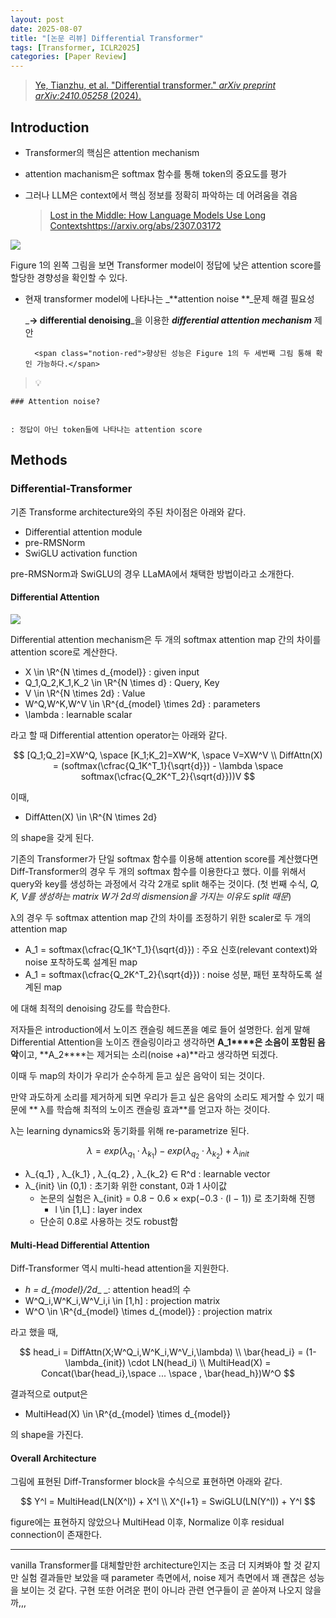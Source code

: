 ```yaml
---
layout: post
date: 2025-08-07
title: "[논문 리뷰] Differential Transformer"
tags: [Transformer, ICLR2025]
categories: [Paper Review]
---
```


> [Ye, Tianzhu, et al. "Differential transformer." ](https://arxiv.org/abs/2410.05258)[_arXiv preprint arXiv:2410.05258_](https://arxiv.org/abs/2410.05258)[ (2024).](https://arxiv.org/abs/2410.05258)



## Introduction

- Transformer의 핵심은 attention mechanism
- attention machanism은 softmax 함수를 통해 token의 중요도를 평가
- 그러나 LLM은 context에서 핵심 정보를 정확히 파악하는 데 어려움을 겪음

	> [Lost in the Middle: How Language Models Use Long Contextshttps://arxiv.org/abs/2307.03172](https://arxiv.org/abs/2307.03172)


![](https://prod-files-secure.s3.us-west-2.amazonaws.com/542b861c-36a8-4051-84e5-8804b6728dba/9083ea56-691a-4752-ae26-47f403431ac8/image.png?X-Amz-Algorithm=AWS4-HMAC-SHA256&X-Amz-Content-Sha256=UNSIGNED-PAYLOAD&X-Amz-Credential=ASIAZI2LB466QH5JBZSA%2F20250810%2Fus-west-2%2Fs3%2Faws4_request&X-Amz-Date=20250810T170050Z&X-Amz-Expires=3600&X-Amz-Security-Token=IQoJb3JpZ2luX2VjEKD%2F%2F%2F%2F%2F%2F%2F%2F%2F%2FwEaCXVzLXdlc3QtMiJIMEYCIQCSx6ANrT1qGJTTEOGR%2FG73aKqjLB65o%2BReysEQPBN2uQIhAMk0Q1iGi2VnTQyDuuv7pM1lP4D8SQTD%2BNmu0UblteFtKogECNj%2F%2F%2F%2F%2F%2F%2F%2F%2F%2FwEQABoMNjM3NDIzMTgzODA1IgybnfkOcCtvVjVGsEEq3AORWFHqitaBOw%2BOzQFVS34IXFwNEOdDtqgP7%2Ft7CMcN05W1C7KbF%2BLEwqQM1%2F4hAtK7tu8LtDdK6oTILDBSmLjeYAy8jtRYxVNp2KCg1xIBpbg8vE%2BLVaT9vX%2BCJMcs5cHuLHTyL7GKEewtnQrmLolt%2F5giyIG%2FjdBYMD5pJiY7sepSLXk%2Bf8Cr58EOBWR4NxbfE%2F632ijXGlF9hOEUyEbNDNXTGEYq656%2Bka%2FCh7ecqei3KaBJ5Q5k%2BPh4IjI2m1StIzHaJnaHgZwIyYMKekpULDbYt4PYKo%2BWs6lAFGl519x3CCH%2FQz5pm7Hw%2FN0zlAGUqcEu0Ha3vG2sQDdFNXs%2Bp%2BA29rzyhMno%2FeCk5v8gB%2Fs7An1%2B%2BAj5FNHf1RPxKQsAyI3ml9LHtapmCIdClA5VIzKPEVIuQm2B2wb7MR76jqLi6hLHiTo8iGrLo9ReUh0ojM1O%2FqTBx5njyv1WG%2FNC6fWnwCU6VtZBSND4UQjxhnnsImkxxh8xb3UnFY4NAqv5tDzSvnS52dGnj5JLFp6BkXJVsRQuZ%2Fs8s0JPtLRaO%2BOatBTf%2BM0l%2B3CgLcfsANauQW5eCFlDwWWFE6Kk8yzN5myqDgkfgnKMFLC4yOdsxGPYqcpzUT4mSGGWgzDQ8%2BLEBjqkAW%2BqMOaecF3%2B7lf0J%2F1Ec1f9xYRaMRBB8GJ1DehAckoHI9bQ71NUgOoi3cyDEy8CdSp2XyD4bLScuam8aMVz2otrMGm53ohOGX5HmZ6HACxTweCr1YxYRzfoEW%2BhtCQVLrF4JswB25pqCoQxL18F3MlE1TyGHJun8u6bVUrBVyMimBSy3Pc0WmbVpI3OW0mqMyGt1AJHqztqT6JLHtbHbNIhAeCu&X-Amz-Signature=08f4073841182c14b1086d249149f8749f7a570fd68879ef3083304827e640d9&X-Amz-SignedHeaders=host&x-amz-checksum-mode=ENABLED&x-id=GetObject)


Figure 1의 왼쪽 그림을 보면 Transformer model이 정답에 낮은 attention score를 할당한 경향성을 확인할 수 있다.

- 현재 transformer model에 나타나는 _**attention noise **_문제 해결 필요성

	_**→ differential denoising**_을 이용한 _**differential attention mechanism**_ 제안


		<span class="notion-red">향상된 성능은 Figure 1의 두 세번째 그림 통해 확인 가능하다.</span>


> 💡 


	### Attention noise?


	: 정답이 아닌 token들에 나타나는 attention score



## Methods



### Differential-Transformer


기존 Transforme architecture와의 주된 차이점은 아래와 같다.

- Differential attention module
- pre-RMSNorm
- SwiGLU activation function

pre-RMSNorm과 SwiGLU의 경우 LLaMA에서 채택한 방법이라고 소개한다.



#### Differential Attention


![](https://prod-files-secure.s3.us-west-2.amazonaws.com/542b861c-36a8-4051-84e5-8804b6728dba/116d70b2-1963-4810-9167-f4c7d8a06e8f/image.png?X-Amz-Algorithm=AWS4-HMAC-SHA256&X-Amz-Content-Sha256=UNSIGNED-PAYLOAD&X-Amz-Credential=ASIAZI2LB466QH5JBZSA%2F20250810%2Fus-west-2%2Fs3%2Faws4_request&X-Amz-Date=20250810T170050Z&X-Amz-Expires=3600&X-Amz-Security-Token=IQoJb3JpZ2luX2VjEKD%2F%2F%2F%2F%2F%2F%2F%2F%2F%2FwEaCXVzLXdlc3QtMiJIMEYCIQCSx6ANrT1qGJTTEOGR%2FG73aKqjLB65o%2BReysEQPBN2uQIhAMk0Q1iGi2VnTQyDuuv7pM1lP4D8SQTD%2BNmu0UblteFtKogECNj%2F%2F%2F%2F%2F%2F%2F%2F%2F%2FwEQABoMNjM3NDIzMTgzODA1IgybnfkOcCtvVjVGsEEq3AORWFHqitaBOw%2BOzQFVS34IXFwNEOdDtqgP7%2Ft7CMcN05W1C7KbF%2BLEwqQM1%2F4hAtK7tu8LtDdK6oTILDBSmLjeYAy8jtRYxVNp2KCg1xIBpbg8vE%2BLVaT9vX%2BCJMcs5cHuLHTyL7GKEewtnQrmLolt%2F5giyIG%2FjdBYMD5pJiY7sepSLXk%2Bf8Cr58EOBWR4NxbfE%2F632ijXGlF9hOEUyEbNDNXTGEYq656%2Bka%2FCh7ecqei3KaBJ5Q5k%2BPh4IjI2m1StIzHaJnaHgZwIyYMKekpULDbYt4PYKo%2BWs6lAFGl519x3CCH%2FQz5pm7Hw%2FN0zlAGUqcEu0Ha3vG2sQDdFNXs%2Bp%2BA29rzyhMno%2FeCk5v8gB%2Fs7An1%2B%2BAj5FNHf1RPxKQsAyI3ml9LHtapmCIdClA5VIzKPEVIuQm2B2wb7MR76jqLi6hLHiTo8iGrLo9ReUh0ojM1O%2FqTBx5njyv1WG%2FNC6fWnwCU6VtZBSND4UQjxhnnsImkxxh8xb3UnFY4NAqv5tDzSvnS52dGnj5JLFp6BkXJVsRQuZ%2Fs8s0JPtLRaO%2BOatBTf%2BM0l%2B3CgLcfsANauQW5eCFlDwWWFE6Kk8yzN5myqDgkfgnKMFLC4yOdsxGPYqcpzUT4mSGGWgzDQ8%2BLEBjqkAW%2BqMOaecF3%2B7lf0J%2F1Ec1f9xYRaMRBB8GJ1DehAckoHI9bQ71NUgOoi3cyDEy8CdSp2XyD4bLScuam8aMVz2otrMGm53ohOGX5HmZ6HACxTweCr1YxYRzfoEW%2BhtCQVLrF4JswB25pqCoQxL18F3MlE1TyGHJun8u6bVUrBVyMimBSy3Pc0WmbVpI3OW0mqMyGt1AJHqztqT6JLHtbHbNIhAeCu&X-Amz-Signature=ad1cdeb91c7f1efaeb5ec884b76f6dc0eb63036dd0cd693e04e82f2140975b18&X-Amz-SignedHeaders=host&x-amz-checksum-mode=ENABLED&x-id=GetObject)


Differential attention mechanism은 두 개의 softmax attention map 간의 차이를 attention score로 계산한다.

- X \in \R^{N \times d\_{model}} : given input
- Q\_1,Q\_2,K\_1,K\_2 \in \R^{N \times d} : Query, Key
- V \in \R^{N \times 2d} : Value
- W^Q,W^K,W^V \in \R^{d\_{model} \times 2d} : parameters
- \lambda : learnable scalar

라고 할 때 Differential attention operator는 아래와 같다.


$$
[Q_1;Q_2]=XW^Q, \space [K_1;K_2]=XW^K, \space V=XW^V \\
DiffAttn(X) = (softmax(\cfrac{Q_1K^T_1}{\sqrt{d}}) - \lambda \space softmax(\cfrac{Q_2K^T_2}{\sqrt{d}}))V
$$


이때,

- DiffAtten(X) \in \R^{N \times 2d}

의 shape을 갖게 된다.


기존의 Transformer가 단일 softmax 함수를 이용해 attention score를 계산했다면 Diff-Transformer의 경우 두 개의 softmax 함수를 이용한다고 했다. 이를 위해서 query와 key를 생성하는 과정에서 각각 2개로 split 해주는 것이다. <span class="notion-red">(첫 번째 수식, </span><span class="notion-red">_Q, K, V를 생성하는 matrix W가 2d의 dismension을 가지는 이유도 split 때문_</span><span class="notion-red">)</span>


 λ의 경우 두 softmax attention map 간의 차이를 조정하기 위한 scaler로 두 개의 attention map

- A\_1 = softmax(\cfrac{Q\_1K^T\_1}{\sqrt{d}}) : 주요 신호(relevant context)와 noise 포착하도록 설계된 map
- A\_1 = softmax(\cfrac{Q\_2K^T\_2}{\sqrt{d}}) : noise 성분, 패턴 포착하도록 설계된 map 

에 대해 최적의 denoising 강도를 학습한다.


저자들은 introduction에서 노이즈 캔슬링 헤드폰을 예로 들어 설명한다. 쉽게 말해 Differential Attention을 노이즈 캔슬링이라고 생각하면 **A\_1****은 소음이 포함된 음악**이고, **A\_2****는 제거되는 소리(noise +a)**라고 생각하면 되겠다. 


이때 두 map의 차이가 우리가 순수하게 듣고 싶은 음악이 되는 것이다. 


만약 과도하게 소리를 제거하게 되면 우리가 듣고 싶은 음악의 소리도 제거할 수 있기 때문에 ** λ를 학습해 최적의 노이즈 캔슬링 효과**를 얻고자 하는 것이다.


λ는 learning dynamics와 동기화를 위해 re-parametrize 된다.


$$
\lambda = exp(\lambda_{q_1} \cdot \lambda_{k_1}) - exp(\lambda_{q_2} \cdot \lambda_{k_2}) + \lambda_{init}
$$

- λ\_{q\_1} , λ\_{k\_1} , λ\_{q\_2} , λ\_{k\_2} ∈ R^d : learnable vector
- λ\_{init} \in (0,1) : 초기화 위한 constant, 0과 1 사이값
	- 논문의 실험은 λ\_{init} = 0.8 − 0.6 × exp(−0.3 · (l − 1)) 로 초기화해 진행
		- l \in [1,L] : layer index
	- 단순히 0.8로 사용하는 것도 robust함


#### **Multi-Head Differential Attention**


Diff-Transformer 역시 multi-head attention을 지원한다.

- _h = d\_{model}/2d__ _: attention head의 수
- W^Q\_i,W^K\_i,W^V\_i,i \in [1,h] : projection matrix
- W^O \in \R^{d\_{model} \times d\_{model}} : projection matrix

라고 했을 때,


$$
head_i = DiffAttn(X;W^Q_i,W^K_i,W^V_i,\lambda) \\
\bar{head_i} = (1-\lambda_{init}) \cdot LN(head_i) \\
MultiHead(X) = Concat(\bar{head_i},\space ... \space , \bar{head_h})W^O
$$


결과적으로 output은

- MultiHead(X) \in \R^{d\_{model} \times d\_{model}}

의 shape을 가진다.



#### Overall Architecture


그림에 표현된 Diff-Transformer block을 수식으로 표현하면 아래와 같다.


$$
Y^l = MultiHead(LN(X^l)) + X^l \\
X^{l+1} = SwiGLU(LN(Y^l)) + Y^l
$$


figure에는 표현하지 않았으나 MultiHead 이후, Normalize 이후 residual connection이 존재한다.


---


vanilla Transformer를 대체할만한 architecture인지는 조금 더 지켜봐야 할 것 같지만 실험 결과들만 보았을 때 parameter 측면에서, noise 제거 측면에서 꽤 괜찮은 성능을 보이는 것 같다. 구현 또한 어려운 편이 아니라 관련 연구들이 곧 쏟아져 나오지 않을까,,,

